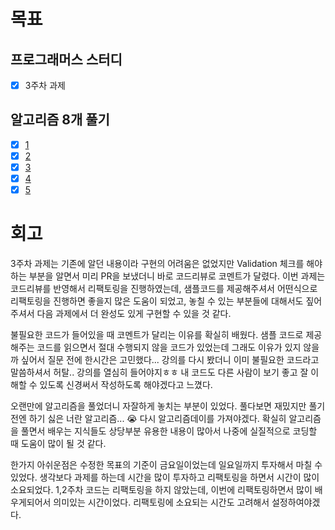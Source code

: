 # 목표

## 프로그래머스 스터디  
* [x] 3주차 과제  


## 알고리즘 8개 풀기
* [x] [1](https://github.com/blossun/Algorithm/issues/121)
* [x] [2](https://github.com/blossun/Algorithm/issues/120)
* [x] [3](https://github.com/blossun/Algorithm/issues/119)
* [x] [4](https://github.com/blossun/Algorithm/issues/102)
* [x] [5](https://github.com/blossun/Algorithm/issues/103)

# 회고
3주차 과제는 기존에 알던 내용이라 구현의 어려움은 없었지만 Validation 체크를 해야하는 부분을 알면서 미리 PR을 보냈더니 바로 코드리뷰로 코멘트가 달렸다. 이번 과제는 코드리뷰를 반영해서 리팩토링을 진행하였는데, 샘플코드를 제공해주셔서 어떤식으로 리팩토링을 진행하면 좋을지 많은 도움이 되었고, 놓칠 수 있는 부분들에 대해서도 짚어 주셔서 다음 과제에서 더 완성도 있게 구현할 수 있을 것 같다.

불필요한 코드가 들어있을 때 코멘트가 달리는 이유를 확실히 배웠다. 샘플 코드로 제공해주는 코드를 읽으면서 절대 수행되지 않을 코드가 있었는데 그래도 이유가 있지 않을까 싶어서 질문 전에 한시간은 고민했다... 강의를 다시 봤더니 이미 불필요한 코드라고 말씀하셔서 허탈.. 강의를 열심히 들어야지ㅎㅎ 내 코드도 다른 사람이 보기 좋고 잘 이해할 수 있도록 신경써서 작성하도록 해야겠다고 느꼈다.

오랜만에 알고리즘을 풀었더니 자잘하게 놓치는 부분이 있었다. 풀다보면 재밌지만 풀기전엔 하기 싫은 너란 알고리즘... 😭 다시 알고리즘데이를 가져야겠다. 확실히 알고리즘을 풀면서 배우는 지식들도 상당부분 유용한 내용이 많아서 나중에 실질적으로 코딩할 때 도움이 많이 될 것 같다.

한가지 아쉬운점은 수정한 목표의 기준이 금요일이었는데 일요일까지 투자해서 마칠 수 있었다. 생각보다 과제를 하는데 시간을 많이 투자하고 리팩토링을 하면서 시간이 많이 소요되었다. 1,2주차 코드는 리팩토링을 하지 않았는데, 이번에 리팩토링하면서 많이 배우게되어서 의미있는 시간이었다. 리팩토링에 소요되는 시간도 고려해서 설정하여야겠다.
